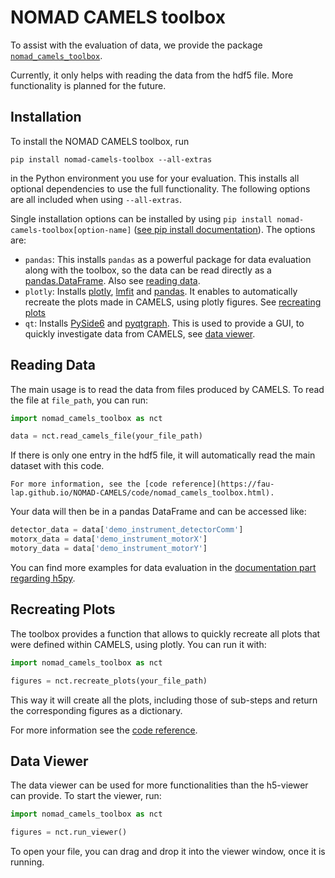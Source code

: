 # NOMAD CAMELS toolbox

To assist with the evaluation of data, we provide the package [`nomad_camels_toolbox`](https://pypi.org/project/nomad-camels-toolbox/).

Currently, it only helps with reading the data from the hdf5 file. More functionality is planned for the future.

## Installation

To install the NOMAD CAMELS toolbox, run
```
pip install nomad-camels-toolbox --all-extras
```
in the Python environment you use for your evaluation. This installs all optional dependencies to use the full functionality. The following options are all included when using `--all-extras`.

Single installation options can be installed by using `pip install nomad-camels-toolbox[option-name]` ([see pip install documentation](https://pip.pypa.io/en/stable/cli/pip_install/)). The options are:
- `pandas`: This installs `pandas` as a powerful package for data evaluation along with the toolbox, so the data can be read directly as a [pandas.DataFrame](https://pandas.pydata.org/docs/reference/api/pandas.DataFrame.html). Also see [reading data](#reading-data).
- `plotly`: Installs [plotly](https://pypi.org/project/plotly/), [lmfit](https://pypi.org/project/lmfit/) and [pandas](https://pypi.org/project/pandas/). It enables to automatically recreate the plots made in CAMELS, using plotly figures. See [recreating plots](#recreating-plots)
- `qt`: Installs [PySide6](https://pypi.org/project/PySide6/) and [pyqtgraph](https://pypi.org/project/pyqtgraph/). This is used to provide a GUI, to quickly investigate data from CAMELS, see [data viewer](#data-viewer).

## Reading Data
The main usage is to read the data from files produced by CAMELS. To read the file at `file_path`, you can run:
```python
import nomad_camels_toolbox as nct

data = nct.read_camels_file(your_file_path)
```
If there is only one entry in the hdf5 file, it will automatically read the main dataset with this code.

```{note}
For more information, see the [code reference](https://fau-lap.github.io/NOMAD-CAMELS/code/nomad_camels_toolbox.html).
```

Your data will then be in a pandas DataFrame and can be accessed like:
```python
detector_data = data['demo_instrument_detectorComm']
motorx_data = data['demo_instrument_motorX']
motory_data = data['demo_instrument_motorY']
```
You can find more examples for data evaluation in the [documentation part regarding h5py](handling_hdf5.md#using-h5py).


## Recreating Plots
The toolbox provides a function that allows to quickly recreate all plots that were defined within CAMELS, using plotly. You can run it with:
```python
import nomad_camels_toolbox as nct

figures = nct.recreate_plots(your_file_path)
```
This way it will create all the plots, including those of sub-steps and return the corresponding figures as a dictionary.

For more information see the [code reference](https://fau-lap.github.io/NOMAD-CAMELS/code/nomad_camels_toolbox.html).


## Data Viewer
The data viewer can be used for more functionalities than the h5-viewer can provide.
To start the viewer, run:
```python
import nomad_camels_toolbox as nct

figures = nct.run_viewer()
```
To open your file, you can drag and drop it into the viewer window, once it is running.
